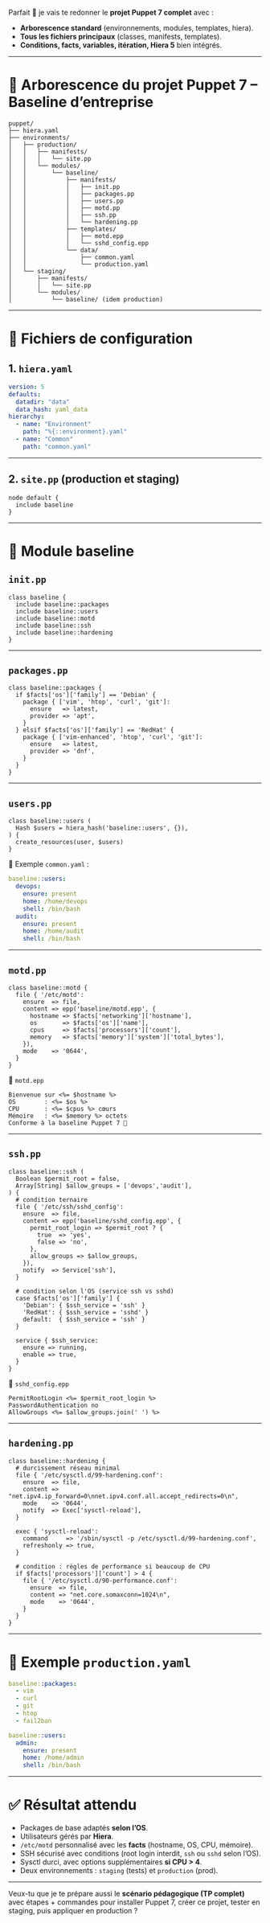 Parfait 🙌 je vais te redonner le **projet Puppet 7 complet** avec :

* **Arborescence standard** (environnements, modules, templates, hiera).
* **Tous les fichiers principaux** (classes, manifests, templates).
* **Conditions, facts, variables, itération, Hiera 5** bien intégrés.

---

# 📂 Arborescence du projet Puppet 7 – Baseline d’entreprise

```
puppet/
├── hiera.yaml
├── environments/
│   ├── production/
│   │   ├── manifests/
│   │   │   └── site.pp
│   │   └── modules/
│   │       └── baseline/
│   │           ├── manifests/
│   │           │   ├── init.pp
│   │           │   ├── packages.pp
│   │           │   ├── users.pp
│   │           │   ├── motd.pp
│   │           │   ├── ssh.pp
│   │           │   └── hardening.pp
│   │           ├── templates/
│   │           │   ├── motd.epp
│   │           │   └── sshd_config.epp
│   │           └── data/
│   │               ├── common.yaml
│   │               └── production.yaml
│   └── staging/
│       ├── manifests/
│       │   └── site.pp
│       └── modules/
│           └── baseline/ (idem production)
```

---

# 🔹 Fichiers de configuration

## 1. `hiera.yaml`

```yaml
version: 5
defaults:
  datadir: "data"
  data_hash: yaml_data
hierarchy:
  - name: "Environment"
    path: "%{::environment}.yaml"
  - name: "Common"
    path: "common.yaml"
```

---

## 2. `site.pp` (production et staging)

```puppet
node default {
  include baseline
}
```

---

# 🔹 Module baseline

## `init.pp`

```puppet
class baseline {
  include baseline::packages
  include baseline::users
  include baseline::motd
  include baseline::ssh
  include baseline::hardening
}
```

---

## `packages.pp`

```puppet
class baseline::packages {
  if $facts['os']['family'] == 'Debian' {
    package { ['vim', 'htop', 'curl', 'git']:
      ensure   => latest,
      provider => 'apt',
    }
  } elsif $facts['os']['family'] == 'RedHat' {
    package { ['vim-enhanced', 'htop', 'curl', 'git']:
      ensure   => latest,
      provider => 'dnf',
    }
  }
}
```

---

## `users.pp`

```puppet
class baseline::users (
  Hash $users = hiera_hash('baseline::users', {}),
) {
  create_resources(user, $users)
}
```

📌 Exemple `common.yaml` :

```yaml
baseline::users:
  devops:
    ensure: present
    home: /home/devops
    shell: /bin/bash
  audit:
    ensure: present
    home: /home/audit
    shell: /bin/bash
```

---

## `motd.pp`

```puppet
class baseline::motd {
  file { '/etc/motd':
    ensure  => file,
    content => epp('baseline/motd.epp', {
      hostname => $facts['networking']['hostname'],
      os       => $facts['os']['name'],
      cpus     => $facts['processors']['count'],
      memory   => $facts['memory']['system']['total_bytes'],
    }),
    mode    => '0644',
  }
}
```

📌 `motd.epp`

```epp
Bienvenue sur <%= $hostname %>
OS        : <%= $os %>
CPU       : <%= $cpus %> cœurs
Mémoire   : <%= $memory %> octets
Conforme à la baseline Puppet 7 🚀
```

---

## `ssh.pp`

```puppet
class baseline::ssh (
  Boolean $permit_root = false,
  Array[String] $allow_groups = ['devops','audit'],
) {
  # condition ternaire
  file { '/etc/ssh/sshd_config':
    ensure  => file,
    content => epp('baseline/sshd_config.epp', {
      permit_root_login => $permit_root ? {
        true  => 'yes',
        false => 'no',
      },
      allow_groups => $allow_groups,
    }),
    notify  => Service['ssh'],
  }

  # condition selon l'OS (service ssh vs sshd)
  case $facts['os']['family'] {
    'Debian': { $ssh_service = 'ssh' }
    'RedHat': { $ssh_service = 'sshd' }
    default:  { $ssh_service = 'ssh' }
  }

  service { $ssh_service:
    ensure => running,
    enable => true,
  }
}
```

📌 `sshd_config.epp`

```epp
PermitRootLogin <%= $permit_root_login %>
PasswordAuthentication no
AllowGroups <%= $allow_groups.join(' ') %>
```

---

## `hardening.pp`

```puppet
class baseline::hardening {
  # durcissement réseau minimal
  file { '/etc/sysctl.d/99-hardening.conf':
    ensure  => file,
    content => "net.ipv4.ip_forward=0\nnet.ipv4.conf.all.accept_redirects=0\n",
    mode    => '0644',
    notify  => Exec['sysctl-reload'],
  }

  exec { 'sysctl-reload':
    command     => '/sbin/sysctl -p /etc/sysctl.d/99-hardening.conf',
    refreshonly => true,
  }

  # condition : règles de performance si beaucoup de CPU
  if $facts['processors']['count'] > 4 {
    file { '/etc/sysctl.d/90-performance.conf':
      ensure  => file,
      content => "net.core.somaxconn=1024\n",
      mode    => '0644',
    }
  }
}
```

---

# 🔹 Exemple `production.yaml`

```yaml
baseline::packages:
  - vim
  - curl
  - git
  - htop
  - fail2ban

baseline::users:
  admin:
    ensure: present
    home: /home/admin
    shell: /bin/bash
```

---

# ✅ Résultat attendu

* Packages de base adaptés **selon l’OS**.
* Utilisateurs gérés par **Hiera**.
* `/etc/motd` personnalisé avec les **facts** (hostname, OS, CPU, mémoire).
* SSH sécurisé avec conditions (root login interdit, `ssh` ou `sshd` selon l’OS).
* Sysctl durci, avec options supplémentaires **si CPU > 4**.
* Deux environnements : `staging` (tests) et `production` (prod).

---

Veux-tu que je te prépare aussi le **scénario pédagogique (TP complet)** avec étapes + commandes pour installer Puppet 7, créer ce projet, tester en staging, puis appliquer en production ?
